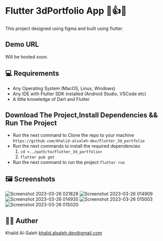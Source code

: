 # Flutter 3dPortfolio App 👏👍🔥

This project designed using figma and built using flutter.


## Demo URL
 Will be hosted soon. 

  


## 💻 Requirements 

- Any Operating System (MacOS, Linux, Windows)
- Any IDE with Flutter SDK installed (Android Studio, VSCode etc)
- A little knowledge of Dart and Flutter

## Download The Project,Install Dependencies && Run The Project 
- Run the next command to Clone the repo to your machine `https://github.com/khalid-alsaleh-dev/Flutter_3d_portfolio`
- Run the next commands to install the required dependencies
  1. `cd <../path/to/Flutter_3d_portfolio>`
  2. `flutter pub get`
- Run the next command to run the project `flutter run`
  

## 🖼 Screenshots
![Screenshot 2023-03-26 021828](https://user-images.githubusercontent.com/67127338/227746997-d2e8d338-4852-4afd-911a-94d888a05c73.png)
![Screenshot 2023-03-26 014909](https://user-images.githubusercontent.com/67127338/227746047-0dd721b6-0ca8-42b3-a78e-b5e67adc6c14.png)
![Screenshot 2023-03-26 014935](https://user-images.githubusercontent.com/67127338/227746053-da0ca21a-27d9-4b80-bc8a-793ce18b3645.png)
![Screenshot 2023-03-26 015003](https://user-images.githubusercontent.com/67127338/227746056-958ff7ca-3110-4991-8bb4-4060e0f392c6.png)
![Screenshot 2023-03-26 015020](https://user-images.githubusercontent.com/67127338/227746060-b7562202-f4b4-4522-8cc2-264e14fde9d1.png)




## 👨‍💻 Auther
Khalid Al-Saleh  khalid.alsaleh.dev@gmail.com
